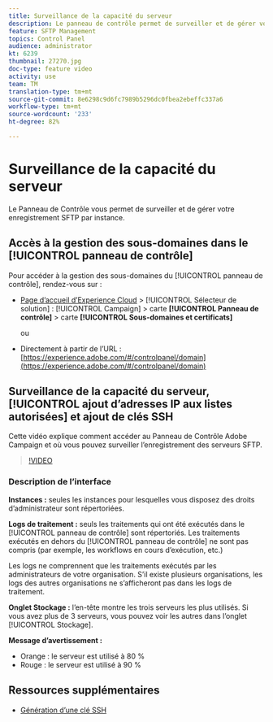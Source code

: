 ```yaml
---
title: Surveillance de la capacité du serveur
description: Le panneau de contrôle permet de surveiller et de gérer votre espace de stockage SFTP par instance et d’ajouter des adresses IP aux listes autorisées.
feature: SFTP Management
topics: Control Panel
audience: administrator
kt: 6239
thumbnail: 27270.jpg
doc-type: feature video
activity: use
team: TM
translation-type: tm+mt
source-git-commit: 8e6298c9d6fc7989b5296dc0fbea2ebeffc337a6
workflow-type: tm+mt
source-wordcount: '233'
ht-degree: 82%

---
```



# Surveillance de la capacité du serveur

Le Panneau de Contrôle vous permet de surveiller et de gérer votre enregistrement SFTP par instance.

## Accès à la gestion des sous-domaines dans le [!UICONTROL panneau de contrôle]

Pour accéder à la gestion des sous-domaines du [!UICONTROL panneau de contrôle], rendez-vous sur :

* [Page d’accueil d’Experience Cloud](https://experience.adobe.com/#/home) > [!UICONTROL Sélecteur de solution] : [!UICONTROL Campaign] > carte **[!UICONTROL Panneau de contrôle]** > carte **[!UICONTROL Sous-domaines et certificats]**

   ou
* Directement à partir de l’URL : [https://experience.adobe.com/#/controlpanel/domain](https://experience.adobe.com/#/controlpanel/domain)

## Surveillance de la capacité du serveur, [!UICONTROL ajout d’adresses IP aux listes autorisées] et ajout de clés SSH

Cette vidéo explique comment accéder au Panneau de Contrôle  Adobe Campaign et où vous pouvez surveiller l’enregistrement des serveurs SFTP.

>[!VIDEO](https://video.tv.adobe.com/v/27270?quality=12)

### Description de l’interface

**Instances :** seules les instances pour lesquelles vous disposez des droits d’administrateur sont répertoriées.

**Logs de traitement :** seuls les traitements qui ont été exécutés dans le [!UICONTROL panneau de contrôle] sont répertoriés. Les traitements exécutés en dehors du [!UICONTROL panneau de contrôle] ne sont pas compris (par exemple, les workflows en cours d’exécution, etc.)

Les logs ne comprennent que les traitements exécutés par les administrateurs de votre organisation. S’il existe plusieurs organisations, les logs des autres organisations ne s’afficheront pas dans les logs de traitement.

**Onglet Stockage :** l’en-tête montre les trois serveurs les plus utilisés. Si vous avez plus de 3 serveurs, vous pouvez voir les autres dans l’onglet [!UICONTROL Stockage].

**Message d’avertissement :**

* Orange : le serveur est utilisé à 80 %
* Rouge : le serveur est utilisé à 90 %

## Ressources supplémentaires

* [Génération d’une clé SSH](./generate-ssh-key.md)
